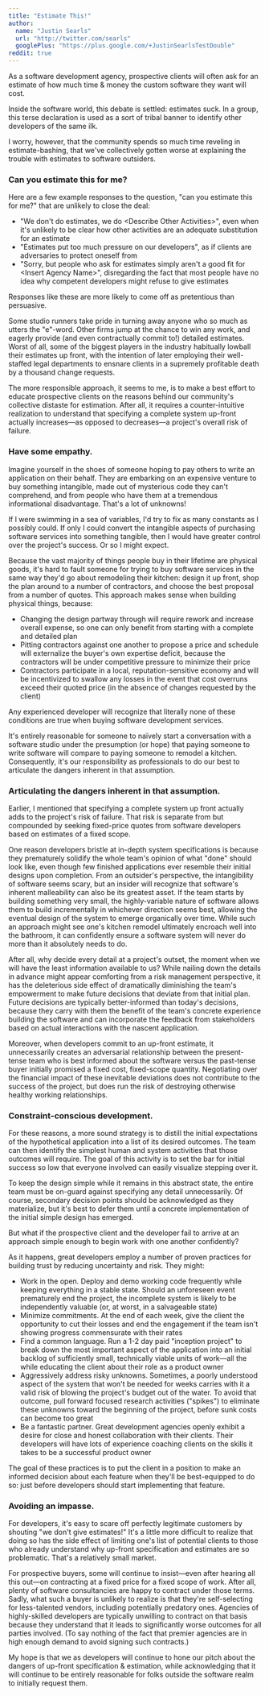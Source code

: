 ```yaml
---
title: "Estimate This!"
author:
  name: "Justin Searls"
  url: "http://twitter.com/searls"
  googlePlus: "https://plus.google.com/+JustinSearlsTestDouble"
reddit: true
---
```


As a software development agency, prospective clients will often ask for an estimate of how much time & money the custom software they want will cost.

Inside the software world, this debate is settled: estimates suck. In a group, this terse declaration is used as a sort of tribal banner to identify other developers of the same ilk.

I worry, however, that the community spends so much time reveling  in estimate-bashing, that we've collectively gotten worse at explaining the trouble with estimates to software outsiders.

### Can you estimate this for me?

Here are a few example responses to the question, "can you estimate this for me?" that are unlikely to close the deal:

* "We don't do estimates, we do &lt;Describe Other Activities&gt;", even when it's unlikely to be clear how other activities are an adequate substitution for an estimate
* "Estimates put too much pressure on our developers", as if clients are adversaries to protect oneself from
* "Sorry, but people who ask for estimates simply aren't a good fit for &lt;Insert Agency Name&gt;", disregarding the fact that most people have no idea why competent developers might refuse to give estimates

Responses like these are more likely to come off as pretentious than persuasive.

Some studio runners take pride in turning away anyone who so much as utters the "e"-word. Other firms jump at the chance to win any work, and eagerly provide (and even contractually commit to!) detailed estimates. Worst of all, some of the biggest players in the industry habitually lowball their estimates up front, with the intention of later employing their well-staffed legal departments to ensnare clients in a supremely profitable death by a thousand change requests.

The more responsible approach, it seems to me, is to make a best effort to educate prospective clients on the reasons behind our community's collective distaste for estimation. After all, it requires a counter-intuitive realization to understand that specifying a complete system up-front actually increases—as opposed to decreases—a project's overall risk of failure.

### Have some empathy.

Imagine yourself in the shoes of someone hoping to pay others to write an application on their behalf. They are embarking on an expensive venture to buy something intangible, made out of mysterious code they can't comprehend, and from people who have them at a tremendous informational disadvantage. That's a lot of unknowns!

If I were swimming in a sea of variables, I'd try to fix as many constants as I possibly could. If only I could convert the intangible aspects of purchasing software services into something tangible, then I would have greater control over the project's success. Or so I might expect.

Because the vast majority of things people buy in their lifetime are physical goods, it's hard to fault someone for trying to buy software services in the same way they'd go about remodeling their kitchen: design it up front, shop the plan around to a number of contractors, and choose the best proposal from a number of quotes. This approach makes sense when building physical things, because:

* Changing the design partway through will require rework and increase overall expense, so one can only benefit from starting with a complete and detailed plan
* Pitting contractors against one another to propose a price and schedule will externalize the buyer's own expertise deficit, because the contractors will be under competitive pressure to minimize their price
* Contractors participate in a local, reputation-sensitive economy and will be incentivized to swallow any losses in the event that cost overruns exceed their quoted price (in the absence of changes requested by the client)

Any experienced developer will recognize that literally none of these conditions are true when buying software development services.

It's entirely reasonable for someone to naïvely start a conversation with a software studio under the presumption (or hope) that paying someone to write software will compare to paying someone to remodel a kitchen. Consequently, it's our responsibility as professionals to do our best to articulate the dangers inherent in that assumption.

### Articulating the dangers inherent in that assumption.

Earlier, I mentioned that specifying a complete system up front actually adds to the project's risk of failure. That risk is separate from but compounded by seeking fixed-price quotes from  software developers based on estimates of a fixed scope.

One reason developers bristle at in-depth system specifications is because they prematurely solidify the whole team's opinion of what "done" should look like, even though few finished applications ever resemble their initial designs upon completion. From an outsider's perspective, the intangibility of software seems scary, but an insider will recognize that software's inherent malleability can also be its greatest asset. If the team starts by building something very small, the highly-variable nature of software allows them to build incrementally in whichever direction seems best, allowing the eventual design of the system to emerge organically over time. While such an approach might see one's kitchen remodel ultimately encroach well into the bathroom, it can confidently ensure a software system will never do more than it absolutely needs to do.

After all, why decide every detail at a project's outset, the moment when we will have the least information available to us? While nailing down the details in advance might appear comforting from a risk management perspective, it has the deleterious side effect of dramatically diminishing the team's empowerment to make future decisions that deviate from that initial plan. Future decisions are typically better-informed than today's decisions, because they carry with them the benefit of the team's concrete experience building the software and can incorporate the feedback from stakeholders based on actual interactions with the nascent application.

Moreover, when developers commit to an up-front estimate, it unnecessarily creates an adversarial relationship between the present-tense team who is best informed about the software versus the past-tense buyer initially promised a fixed cost, fixed-scope quantity. Negotiating over the financial impact of these inevitable deviations does not contribute to the success of the project, but does run the risk of destroying otherwise healthy working relationships.

### Constraint-conscious development.

For these reasons, a more sound strategy is to distill the initial expectations of the hypothetical application into a list of its desired outcomes. The team can then identify the simplest human and system activities that those outcomes will require. The goal of this activity is to set the bar for initial success so low that everyone involved can easily visualize stepping over it.

To keep the design simple while it remains in this abstract state, the entire team must be on-guard against specifying any detail unnecessarily. Of course, secondary decision points should be acknowledged as they materialize, but it's best to defer them until a concrete implementation of the initial simple design has emerged.

But what if the prospective client and the developer fail to arrive at an approach simple enough to begin work with one another confidently?

As it happens, great developers employ a number of proven practices for building trust by reducing uncertainty and risk. They might:

* Work in the open. Deploy and demo working code frequently while keeping everything in a stable state. Should an unforeseen event prematurely end the project, the incomplete system is likely to be independently valuable (or, at worst, in a salvageable state)
* Minimize commitments. At the end of each week, give the client the opportunity to cut their losses and end the engagement if the team isn't showing progress commensurate with their rates
* Find a common language. Run a 1-2 day paid "inception project" to break down the most important aspect of the application into an initial backlog of sufficiently small, technically viable units of work—all the while educating the client about their role as a product owner
* Aggressively address risky unknowns. Sometimes, a poorly understood aspect of the system that won't be needed for weeks carries with it a valid risk of blowing the project's budget out of the water. To avoid that outcome, pull forward focused research activities ("spikes") to eliminate these unknowns toward the beginning of the project, before sunk costs can become too great
* Be a fantastic partner. Great development agencies openly exhibit a desire for close and honest collaboration with their clients. Their developers will have lots of experience coaching clients on the skills it takes to be a successful product owner

The goal of these practices is to put the client in a position to make an informed decision about each feature when they'll be best-equipped to do so: just before developers should start implementing that feature.

### Avoiding an impasse.

For developers, it's easy to scare off perfectly legitimate customers by shouting "we don't give estimates!" It's a little more difficult to realize that doing so has the side effect of limiting one's list of potential clients to those who already understand why up-front specification and estimates are so problematic. That's a relatively small market.

For prospective buyers, some will continue to insist—even after hearing all this out—on contracting at a fixed price for a fixed scope of work. After all, plenty of software consultancies are happy to contract under those terms. Sadly, what such a buyer is unlikely to realize is that they're self-selecting for less-talented vendors, including potentially predatory ones. Agencies of highly-skilled developers are typically unwilling to contract on that basis because they understand that it leads to significantly worse outcomes for all parties involved. (To say nothing of the fact that premier agencies are in high enough demand to avoid signing such contracts.)

My hope is that we as developers will continue to hone our pitch about the dangers of up-front specification & estimation, while acknowledging that it will continue to be entirely reasonable for folks outside the software realm to initially request them.
